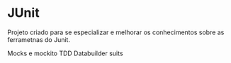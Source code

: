 # JUnit

Projeto criado para se especializar e melhorar os conhecimentos sobre as ferrametnas do Junit.

Mocks e mockito
TDD
Databuilder
suits

